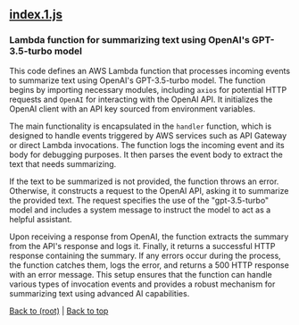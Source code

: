 ## [index.1.js](index.1.js)

### Lambda function for summarizing text using OpenAI's GPT-3.5-turbo model

This code defines an AWS Lambda function that processes incoming events to summarize text using OpenAI's GPT-3.5-turbo model. The function begins by importing necessary modules, including `axios` for potential HTTP requests and `OpenAI` for interacting with the OpenAI API. It initializes the OpenAI client with an API key sourced from environment variables.

The main functionality is encapsulated in the `handler` function, which is designed to handle events triggered by AWS services such as API Gateway or direct Lambda invocations. The function logs the incoming event and its body for debugging purposes. It then parses the event body to extract the text that needs summarizing.

If the text to be summarized is not provided, the function throws an error. Otherwise, it constructs a request to the OpenAI API, asking it to summarize the provided text. The request specifies the use of the "gpt-3.5-turbo" model and includes a system message to instruct the model to act as a helpful assistant.

Upon receiving a response from OpenAI, the function extracts the summary from the API's response and logs it. Finally, it returns a successful HTTP response containing the summary. If any errors occur during the process, the function catches them, logs the error, and returns a 500 HTTP response with an error message. This setup ensures that the function can handle various types of invocation events and provides a robust mechanism for summarizing text using advanced AI capabilities.

[Back to (root)](#root) | [Back to top](#table-of-contents)
